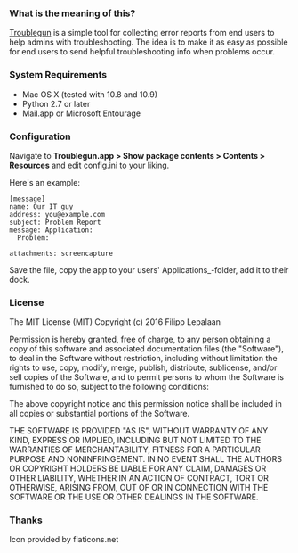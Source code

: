 ### What is the meaning of this?

[Troublegun](https://github.com/filipp/Troublegun) is a simple tool for collecting error reports from end users to help
admins with troubleshooting. The idea is to make it as easy as possible for end users
to send helpful troubleshooting info when problems occur.

### System Requirements

- Mac OS X (tested with 10.8 and 10.9)
- Python 2.7 or later
- Mail.app or Microsoft Entourage


### Configuration

Navigate to __Troublegun.app > Show package contents > Contents > Resources__ and edit config.ini to your liking.

Here's an example:

    [message]
    name: Our IT guy
    address: you@example.com
    subject: Problem Report
    message: Application:
      Problem:

    attachments: screencapture

Save the file, copy the app to your users' Applications_-folder, add it to their dock.

### License

The MIT License (MIT)
Copyright (c) 2016 Filipp Lepalaan

Permission is hereby granted, free of charge, to any person obtaining a copy of this software and associated documentation files (the "Software"), to deal in the Software without restriction, including without limitation the rights to use, copy, modify, merge, publish, distribute, sublicense, and/or sell copies of the Software, and to permit persons to whom the Software is furnished to do so, subject to the following conditions:

The above copyright notice and this permission notice shall be included in all copies or substantial portions of the Software.

THE SOFTWARE IS PROVIDED "AS IS", WITHOUT WARRANTY OF ANY KIND, EXPRESS OR IMPLIED, INCLUDING BUT NOT LIMITED TO THE WARRANTIES OF MERCHANTABILITY, FITNESS FOR A PARTICULAR PURPOSE AND NONINFRINGEMENT. IN NO EVENT SHALL THE AUTHORS OR COPYRIGHT HOLDERS BE LIABLE FOR ANY CLAIM, DAMAGES OR OTHER LIABILITY, WHETHER IN AN ACTION OF CONTRACT, TORT OR OTHERWISE, ARISING FROM, OUT OF OR IN CONNECTION WITH THE SOFTWARE OR THE USE OR OTHER DEALINGS IN THE SOFTWARE.


### Thanks

Icon provided by flaticons.net

